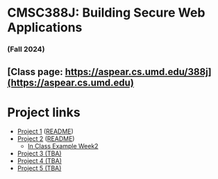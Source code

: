 # CMSC388J: Building Secure Web Applications
### (Fall 2024)

## [Class page: https://aspear.cs.umd.edu/388j](https://aspear.cs.umd.edu)

# Project links
 - [Project 1](https://classroom.github.com/a/7cRG4A__) ([README](fall2024/projects/project01.md))
 - [Project 2](https://classroom.github.com/a/veP06_ln) ([README](fall2024/projects/project02.md))
   - [In Class Example Week2](fall2024/inclass/week2)
 - [Project 3 (TBA)]() 
 - [Project 4 (TBA)]() 
 - [Project 5 (TBA)]() 
